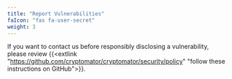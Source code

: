 ```yaml
---
title: "Report Vulnerabilities"
faIcon: "fas fa-user-secret"
weight: 3
---
```


If you want to contact us before responsibly disclosing a vulnerability, please review {{<extlink "https://github.com/cryptomator/cryptomator/security/policy" "follow these instructions on GitHub">}}.
